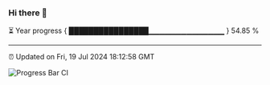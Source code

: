 ### Hi there 👋

⏳ Year progress { ████████████████▁▁▁▁▁▁▁▁▁▁▁▁▁▁ } 54.85 %

---

⏰ Updated on Fri, 19 Jul 2024 18:12:58 GMT

![Progress Bar CI](https://github.com/code-lakshay/GitHub-Actions-Demo/workflows/Progress%20Bar%20CI/badge.svg)
